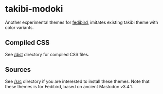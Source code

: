 # takibi-modoki
Another experimental themes for [fedibird](https://fedibird.com/), imitates existing takibi theme with color variants.

## Compiled CSS
See [/dist](/dist) directory for compiled CSS files.

## Sources
See [/src](/src) directory if you are interested to install these themes.
Note that these themes is for Fedibird, based on ancient Mastodon v3.4.1.
